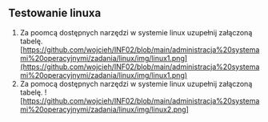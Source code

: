## Testowanie linuxa
1. Za poomcą dostępnych narzędzi w systemie linux uzupełnij załączoną tabelę.
[https://github.com/wojcieh/INF02/blob/main/administracja%20systemami%20operacyjnymi/zadania/linux/img/linux1.png](https://github.com/wojcieh/INF02/blob/main/administracja%20systemami%20operacyjnymi/zadania/linux/img/linux1.png)
2. Za pomocą dostępnych narzędzi w systemie linux uzupełnij załączoną tabelę.
![https://github.com/wojcieh/INF02/blob/main/administracja%20systemami%20operacyjnymi/zadania/linux/img/linux2.png]
